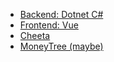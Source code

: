 
- [Backend: Dotnet C#](https://dotnet.microsoft.com/download)
- [Frontend: Vue](https://vuejs.org/)
- [Cheeta](https://www.trustasc.com/cheetah/)
- [MoneyTree (maybe)](https://www.moneytree.com/)
